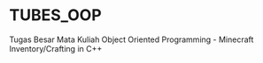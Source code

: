 # TUBES_OOP
Tugas Besar Mata Kuliah Object Oriented Programming - Minecraft Inventory/Crafting in C++
